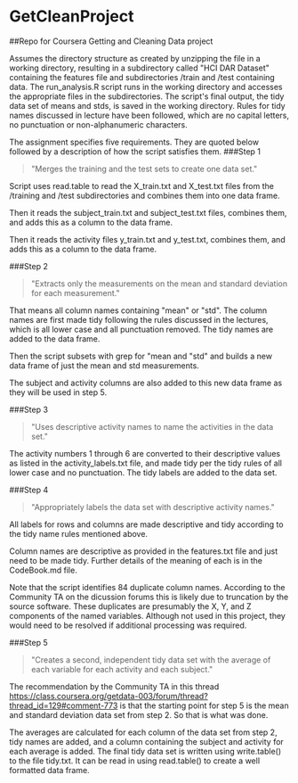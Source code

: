 GetCleanProject
===============

##Repo for Coursera Getting and Cleaning Data project


Assumes the directory structure as created by unzipping the file in a working directory, resulting in a subdirectory called "HCI DAR Dataset" containing the features file and subdirectories /train and /test containing data. The run_analysis.R script runs in the working directory and accesses the appropriate files in the subdirectories. The script's final output, the tidy data set of means and stds, is saved in the working directory. Rules for tidy names discussed in lecture have been followed, which are no capital letters, no punctuation or non-alphanumeric characters.

The assignment specifies five requirements. They are quoted below followed by a description of how the script satisfies them.
###Step 1
>"Merges the training and the test sets to create one data set."

Script uses read.table to read the X_train.txt and X_test.txt files from the /training and /test subdirectories and combines them into one data frame.

Then it reads the subject_train.txt and subject_test.txt files, combines them, and adds this as a column to the data frame.

Then it reads the activity files y_train.txt and y_test.txt, combines them, and adds this as a column to the data frame.

###Step 2
>"Extracts only the measurements on the mean and standard deviation for each measurement."

That means all column names containing "mean" or "std". The column names are first made tidy following the rules discussed in the lectures, which is all lower case and all punctuation removed. The tidy names are added to the data frame.

Then the script subsets with grep for "mean and "std" and builds a new data frame of just the mean and std measurements.

The subject and activity columns are also added to this new data frame as they will be used in step 5.

###Step 3
>"Uses descriptive activity names to name the activities in the data set."

The activity numbers 1 through 6 are converted to their descriptive values as listed in the activity_labels.txt file, and made tidy per the tidy rules of all lower case and no punctuation. The tidy labels are added to the data set.

###Step 4
>"Appropriately labels the data set with descriptive activity names."

All labels for rows and columns are made descriptive and tidy according to the tidy name rules mentioned above.

Column names are descriptive as provided in the features.txt file and just need to be made tidy. Further details of the meaning of each is in the CodeBook.md file.

Note that the script identifies 84 duplicate column names. According to the Community TA on the dicussion forums this is likely due to truncation by the source software. These duplicates are presumably the X, Y, and Z components of the named variables. Although not used in this project, they would need to be resolved if additional processing was required.

###Step 5
>"Creates a second, independent tidy data set with the average of each variable for each activity and each subject."

The recommendation by the Community TA in this thread https://class.coursera.org/getdata-003/forum/thread?thread_id=129#comment-773 is that the starting point for step 5 is the mean and standard deviation data set from step 2. So that is what was done.

The averages are calculated for each column of the data set from step 2, tidy names are added, and a column containing the subject and activity for each average is added. The final tidy data set is written using write.table() to the file tidy.txt. It can be read in using read.table() to create a well formatted data frame.
